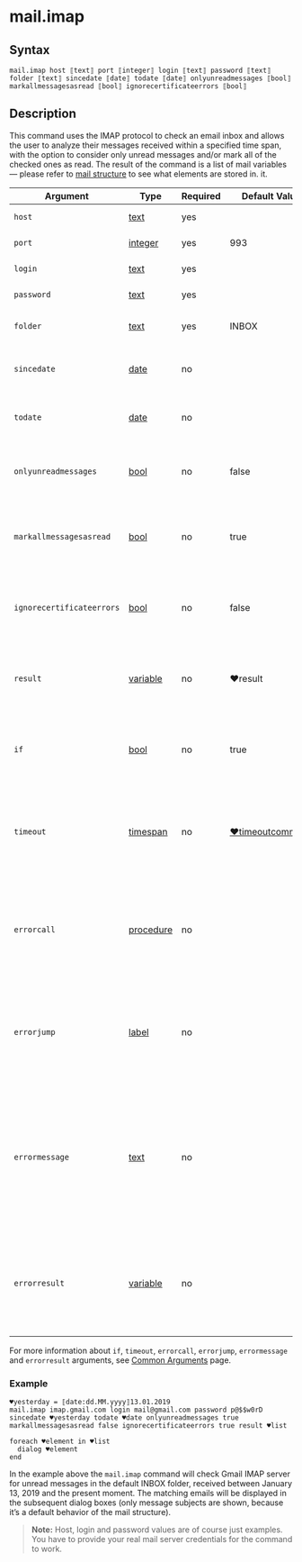 # mail.imap

## Syntax

```G1ANT
mail.imap host ⟦text⟧ port ⟦integer⟧ login ⟦text⟧ password ⟦text⟧ folder ⟦text⟧ sincedate ⟦date⟧ todate ⟦date⟧ onlyunreadmessages ⟦bool⟧ markallmessagesasread ⟦bool⟧ ignorecertificateerrors ⟦bool⟧
```

## Description

This command uses the IMAP protocol to check an email inbox and allows the user to analyze their messages received within a specified time span, with the option to consider only unread messages and/or mark all of the checked ones as read. The result of the command is a list of mail variables — please refer to [mail structure](https://manual.g1ant.com/link/G1ANT.Language/G1ANT.Language/Structures/MailStructure.md) to see what elements are stored in. it.

| Argument               | Type                                                         | Required | Default Value                                                | Description                                                  |
| ---------------------- | ------------------------------------------------------------ | -------- | ------------------------------------------------------------ | ------------------------------------------------------------ |
| `host`                 | [text](https://manual.g1ant.com/link/G1ANT.Language/G1ANT.Language/Structures/TextStructure.md) | yes      |                                                              | IMAP server address                                          |
| `port`                 | [integer](https://manual.g1ant.com/link/G1ANT.Language/G1ANT.Language/Structures/IntegerStructure.md) | yes      | 993 | IMAP server port number                                      |
| `login`                | [text](https://manual.g1ant.com/link/G1ANT.Language/G1ANT.Language/Structures/TextStructure.md) | yes      |                                                              | User email login                                             |
| `password`             | [text](https://manual.g1ant.com/link/G1ANT.Language/G1ANT.Language/Structures/TextStructure.md) | yes      |                                                              | User email password                                          |
| `folder` | [text](https://manual.g1ant.com/link/G1ANT.Language/G1ANT.Language/Structures/TextStructure.md) | yes | INBOX | Folder to fetch emails from |
| `sincedate`            | [date](https://manual.g1ant.com/link/G1ANT.Language/G1ANT.Language/Structures/DateStructure.md) | no       |                                                              | Starting date for messages to be checked                     |
| `todate`               | [date](https://manual.g1ant.com/link/G1ANT.Language/G1ANT.Language/Structures/DateStructure.md) | no       |                                                              | Ending date for messages to be checked                       |
| `onlyunreadmessages`   | [bool](https://manual.g1ant.com/link/G1ANT.Language/G1ANT.Language/Structures/BooleanStructure.md) | no       | false | If set to `true`, only unread messages will be checked       |
| `markallmessagesasread`| [bool](https://manual.g1ant.com/link/G1ANT.Language/G1ANT.Language/Structures/BooleanStructure.md) | no       | true | If set to `true`, all checked messages will be marked as read |
| `ignorecertificateerrors` | [bool](https://manual.g1ant.com/link/G1ANT.Language/G1ANT.Language/Structures/BooleanStructure.md) | no       | false | If set to `true`, the command will ignore any security certificate errors |
| `result`               | [variable](https://manual.g1ant.com/link/G1ANT.Language/G1ANT.Language/Structures/VariableStructure.md) | no       | ♥result | Name of a list variable where the returned [mail](G1ANT.Language/G1ANT.Language/Structures/MailStructure.md) variables will be stored |
| `if`           | [bool](https://manual.g1ant.com/link/G1ANT.Language/G1ANT.Language/Structures/BooleanStructure.md) | no       | true                                                        | Executes the command only if a specified condition is true   |
| `timeout`      | [timespan](https://manual.g1ant.com/link/G1ANT.Language/G1ANT.Language/Structures/TimeSpanStructure.md) | no       | [♥timeoutcommand](G1ANT.Language/G1ANT.Addon.Core/Variables/TimeoutCommandVariable.md) | Specifies time in milliseconds for G1ANT.Robot to wait for the command to be executed |
| `errorcall`    | [procedure](https://manual.g1ant.com/link/G1ANT.Language/G1ANT.Language/Structures/ProcedureStructure.md) | no       |                                                             | Name of a procedure to call when the command throws an exception or when a given `timeout` expires |
| `errorjump`    | [label](https://manual.g1ant.com/link/G1ANT.Language/G1ANT.Language/Structures/LabelStructure.md) | no       |                                                             | Name of the label to jump to when the command throws an exception or when a given `timeout` expires |
| `errormessage` | [text](https://manual.g1ant.com/link/G1ANT.Language/G1ANT.Language/Structures/TextStructure.md) | no       |                                                             | A message that will be shown in case the command throws an exception or when a given `timeout` expires, and no `errorjump` argument is specified |
| `errorresult`  | [variable](https://manual.g1ant.com/link/G1ANT.Language/G1ANT.Language/Structures/VariableStructure.md) | no       |                                                             | Name of a variable that will store the returned exception. The variable will be of [error](G1ANT.Language/G1ANT.Language/Structures/ErrorStructure.md) structure  |

For more information about `if`, `timeout`, `errorcall`, `errorjump`, `errormessage` and `errorresult` arguments, see [Common Arguments](https://manual.g1ant.com/link/G1ANT.Manual/appendices/common-arguments.md) page.

### Example

```G1ANT
♥yesterday = ⟦date:dd.MM.yyyy⟧13.01.2019
mail.imap imap.gmail.com login mail@gmail.com password p@$$w0rD sincedate ♥yesterday todate ♥date onlyunreadmessages true markallmessagesasread false ignorecertificateerrors true result ♥list 

foreach ♥element in ♥list
  dialog ♥element
end
```

In the example above the `mail.imap` command will check Gmail IMAP server for unread messages in the default INBOX folder, received between January 13, 2019 and the present moment. The matching emails will be displayed in the subsequent dialog boxes (only message subjects are shown, because it’s a default behavior of the mail structure).

> **Note:** Host, login and password values are of course just examples. You have to provide your real mail server credentials for the command to work.
